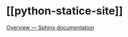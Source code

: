 # [[python-statice-site]]

[Overview — Sphinx documentation](https://www.sphinx-doc.org/en/master/)

